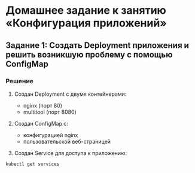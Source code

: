# Домашнее задание к занятию «Конфигурация приложений»

## Задание 1: Создать Deployment приложения и решить возникшую проблему с помощью ConfigMap

### Решение

1. Создан Deployment с двумя контейнерами:
   - nginx (порт 80)
   - multitool (порт 8080)

2. Создан ConfigMap с:
   - конфигурацией nginx
   - пользовательской веб-страницей

3. Создан Service для доступа к приложению:
```bash
kubectl get services

